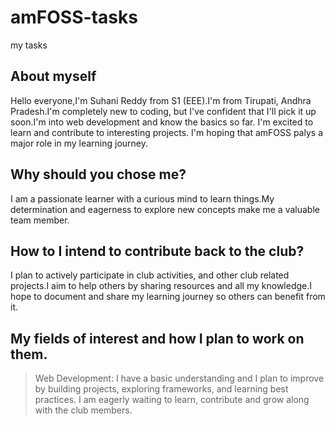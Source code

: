 # amFOSS-tasks
my tasks
## About myself
Hello everyone,I'm Suhani Reddy from S1 (EEE).I'm from Tirupati, Andhra Pradesh.I'm completely new to coding, but I've confident that I'll pick it up soon.I'm into web development and know the basics so far. I'm excited to learn and contribute to interesting projects. I'm hoping that amFOSS palys a major role in my learning journey.

## Why should you chose me?
I am a passionate learner with a curious mind to learn things.My determination and eagerness to explore new concepts make me a valuable team member.

## How to I intend to contribute back to the club?
I plan to actively participate in club activities, and other club related projects.I aim to help others by sharing resources and all my knowledge.I hope to document and share my learning journey so others can benefit from it.

## My fields of interest and how I plan to work on them.
>Web Development: I have a basic understanding and I plan to improve by building projects, exploring frameworks, and learning best practices.
I am eagerly waiting to learn, contribute and grow along with the club members.
